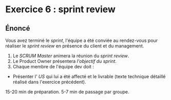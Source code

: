 # Exercice 6 : sprint review

## Énoncé

Vous avez terminé le *sprint*, l'équipe a été conviée au rendez-vous pour réaliser le *sprint review* en présence du client et du management.

1. Le *SCRUM Master* animera la réunion du *sprint review*.
2. Le Product Owner présentera *l'objectif du sprint*.
3. Chaque membre de l'équipe dev doit :
- Présenter l' *US* qui lui a été affecté et le livrable (texte technique détaillé réalisé dans l'exercice précédent).

15-20 min de préparation.
5-7 min de passage par groupe.